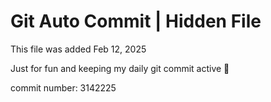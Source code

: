 # Git Auto Commit | Hidden File

This file was added Feb 12, 2025

Just for fun and keeping my daily git commit active 🤪

commit number: 3142225
